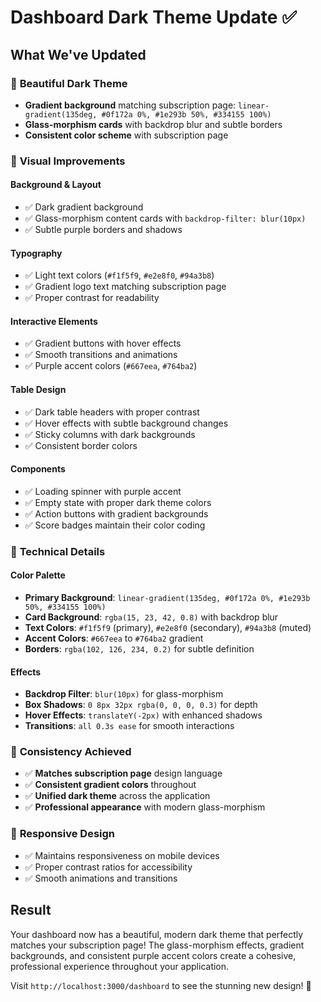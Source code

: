 # Dashboard Dark Theme Update ✅

## What We've Updated

### 🎨 **Beautiful Dark Theme**
- **Gradient background** matching subscription page: `linear-gradient(135deg, #0f172a 0%, #1e293b 50%, #334155 100%)`
- **Glass-morphism cards** with backdrop blur and subtle borders
- **Consistent color scheme** with subscription page

### 🌟 **Visual Improvements**

#### **Background & Layout**
- ✅ Dark gradient background
- ✅ Glass-morphism content cards with `backdrop-filter: blur(10px)`
- ✅ Subtle purple borders and shadows

#### **Typography**
- ✅ Light text colors (`#f1f5f9`, `#e2e8f0`, `#94a3b8`)
- ✅ Gradient logo text matching subscription page
- ✅ Proper contrast for readability

#### **Interactive Elements**
- ✅ Gradient buttons with hover effects
- ✅ Smooth transitions and animations
- ✅ Purple accent colors (`#667eea`, `#764ba2`)

#### **Table Design**
- ✅ Dark table headers with proper contrast
- ✅ Hover effects with subtle background changes
- ✅ Sticky columns with dark backgrounds
- ✅ Consistent border colors

#### **Components**
- ✅ Loading spinner with purple accent
- ✅ Empty state with proper dark theme colors
- ✅ Action buttons with gradient backgrounds
- ✅ Score badges maintain their color coding

### 🔧 **Technical Details**

#### **Color Palette**
- **Primary Background**: `linear-gradient(135deg, #0f172a 0%, #1e293b 50%, #334155 100%)`
- **Card Background**: `rgba(15, 23, 42, 0.8)` with backdrop blur
- **Text Colors**: `#f1f5f9` (primary), `#e2e8f0` (secondary), `#94a3b8` (muted)
- **Accent Colors**: `#667eea` to `#764ba2` gradient
- **Borders**: `rgba(102, 126, 234, 0.2)` for subtle definition

#### **Effects**
- **Backdrop Filter**: `blur(10px)` for glass-morphism
- **Box Shadows**: `0 8px 32px rgba(0, 0, 0, 0.3)` for depth
- **Hover Effects**: `translateY(-2px)` with enhanced shadows
- **Transitions**: `all 0.3s ease` for smooth interactions

### 🎯 **Consistency Achieved**
- ✅ **Matches subscription page** design language
- ✅ **Consistent gradient colors** throughout
- ✅ **Unified dark theme** across the application
- ✅ **Professional appearance** with modern glass-morphism

### 📱 **Responsive Design**
- ✅ Maintains responsiveness on mobile devices
- ✅ Proper contrast ratios for accessibility
- ✅ Smooth animations and transitions

## Result

Your dashboard now has a beautiful, modern dark theme that perfectly matches your subscription page! The glass-morphism effects, gradient backgrounds, and consistent purple accent colors create a cohesive, professional experience throughout your application.

Visit `http://localhost:3000/dashboard` to see the stunning new design! 🚀




